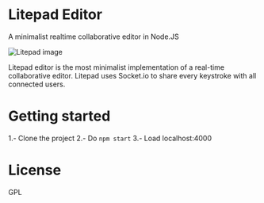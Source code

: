 # Litepad Editor

A minimalist realtime collaborative editor in Node.JS

![Litepad image](http://adelriosantiago.com/articles/litepad/images/litepad.PNG)

Litepad editor is the most minimalist implementation of a real-time collaborative editor. Litepad uses Socket.io to share every keystroke with all connected users.

# Getting started

1.- Clone the project
2.- Do `npm start`
3.- Load localhost:4000

# License

GPL